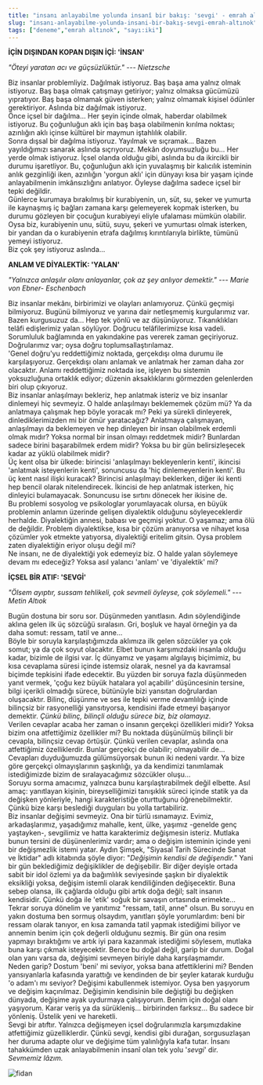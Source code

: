 ```yaml
---
title: "insanı anlayabilme yolunda insanî bir bakış: 'sevgi' - emrah altınok"
slug: "insanı-anlayabilme-yolunda-insani-bir-bakış-sevgi-emrah-altınok"
tags: ["deneme","emrah altınok", "sayı:iki"]
---
```


**İÇİN DIŞINDAN KOPAN DIŞIN İÇİ: 'İNSAN'**

*"Öteyi yaratan acı ve güçsüzlüktür." --- Nietzsche*

Biz insanlar problemliyiz. Dağılmak istiyoruz. Baş başa ama yalnız olmak
istiyoruz. Baş başa olmak çatışmayı getiriyor; yalnız olmaksa gücümüzü
yıpratıyor. Baş başa olmamak güven isterken; yalnız olmamak kişisel
ödünler gerektiriyor. Aslında biz dağılmak istiyoruz.  
Önce içsel bir dağılma... Her şeyin içinde olmak, haberdar olabilmek
istiyoruz. Bu çoğunluğun aklı için baş başa olabilmenin kırılma noktası;
azınlığın aklı içinse kültürel bir maymun iştahlılık olabilir.  
Sonra dışsal bir dağılma istiyoruz. Yayılmak ve sıçramak... Bazen
yayıldığımızı sanarak aslında sıçrıyoruz. Mekân doyumsuzluğu bu... Her
yerde olmak istiyoruz. İçsel olanda olduğu gibi, aslında bu da ikircikli
bir durumu işaretliyor. Bu, çoğunluğun aklı için yuvalaşmış bir
kalıcılık isteminin anlık gezginliği iken, azınlığın 'yorgun aklı' için
dünyayı kısa bir yaşam içinde anlayabilmenin imkânsızlığını anlatıyor.
Öyleyse dağılma sadece içsel bir tepki değildir.  
Günlerce kurumaya bırakılmış bir kurabiyenin, un, süt, su, şeker ve
yumurta ile kaynaşmış iç bağları zamana karşı gelemeyerek kopmak
isterken, bu durumu gözleyen bir çocuğun kurabiyeyi eliyle ufalaması
mümkün olabilir. Oysa biz, kurabiyenin unu, sütü, suyu, şekeri ve
yumurtası olmak isterken, bir yandan da o kurabiyenin etrafa dağılmış
kırıntılarıyla birlikte, tümünü yemeyi istiyoruz.  
Biz çok şey istiyoruz aslında...

**ANLAM VE DİYALEKTİK: 'YALAN'**

*"Yalnızca anlaşılır olanı anlayanlar, çok az şey anlıyor demektir." ---
Marie von Ebner- Eschenbach*

Biz insanlar mekânı, birbirimizi ve olayları anlamıyoruz. Çünkü geçmişi
bilmiyoruz. Bugünü bilmiyoruz ve yarına dair netleşmemiş kurgularımız
var. Bazen kurgusuzuz da... Hep tek yönlü ve az düşünüyoruz.
Tıkanıklıkları telâfi edişlerimiz yalan söylüyor. Doğrucu
telâfilerimizse kısa vadeli. Sorumluluk bağlamında en yakındakine pas
vererek zaman geçiriyoruz. Doğrularımız var; oysa doğru
toplumsallaştırılamaz.  
'Genel doğru'yu reddettiğimiz noktada, gerçekdışı olma durumu ile
karşılaşıyoruz. Gerçekdışı olanı anlamak ve anlatmak her zaman daha zor
olacaktır. Anlamı reddettiğimiz noktada ise, işleyen bu sistemin
yoksuzluğuna ortaklık ediyor; düzenin aksaklıklarını görmezden
gelenlerden biri olup çıkıyoruz.  
Biz insanlar anlaşılmayı bekleriz, hep anlatmak isteriz ve biz insanlar
dinlemeyi hiç sevmeyiz. O halde anlaşılmayı beklememek çözüm mü? Ya da
anlatmaya çalışmak hep böyle yoracak mı? Peki ya sürekli dinleyerek,
dinlediklerimizden mi bir ömür yaratacağız? Anlatmaya çalışmayan,
anlaşılmayı da beklemeyen ve hep dinleyen bir insan olabilmek erdemli
olmak mıdır? Yoksa normal bir insan olmayı reddetmek midir? Bunlardan
sadece birini başarabilmek erdem midir? Yoksa bu bir gün belirsizleşecek
kadar az yüklü olabilmek midir?  
Üç kent olsa bir ülkede: birincisi 'anlaşılmayı bekleyenlerin kenti',
ikincisi 'anlatmak isteyenlerin kenti', sonuncusu da 'hiç
dinlemeyenlerin kenti'. Bu üç kent nasıl ilişki kuracak? Birincisi
anlaşılmayı beklerken, diğer iki kenti hep bencil olarak nitelendirecek.
İkincisi de hep anlatmak isterken, hiç dinleyici bulamayacak. Sonuncusu
ise sırtını dönecek her ikisine de.  
Bu problemi sosyolog ve psikologlar yorumlayacak olursa, en büyük
problemin anlamın üzerinde gelişen diyalektik olduğunu söyleyeceklerdir
herhalde. Diyalektiğin annesi, babası ve geçmişi yoktur. O yaşamaz; ama
ölü de değildir. Problem diyalektikse, kısa bir çözüm aranıyorsa ve
nihayet kısa çözümler yok etmekte yatıyorsa, diyalektiği eritelim
gitsin. Oysa problem zaten diyalektiğin eriyor oluşu değil mi?  
Ne insanı, ne de diyalektiği yok edemeyiz biz. O halde yalan söylemeye
devam mı edeceğiz? Yoksa asıl yalancı 'anlam' ve 'diyalektik' mi?

**İÇSEL BİR ATIF: 'SEVGİ'**

*"Ölsem ayıptır, sussam tehlikeli, çok sevmeli öyleyse, çok söylemeli."
--- Metin Altıok*

Bugün dostuna bir soru sor. Düşünmeden yanıtlasın. Adın söylendiğinde
aklına gelen ilk üç sözcüğü sıralasın. Gri, boşluk ve hayal örneğin ya
da daha somut: ressam, tatil ve anne...  
Böyle bir soruyla karşılaştığımızda aklımıza ilk gelen sözcükler ya çok
somut; ya da çok soyut olacaktır. Elbet bunun karşımızdaki insanla
olduğu kadar, bizimle de ilgisi var. İç dünyamız ve yaşamı algılayış
biçimimiz, bu kısa cevaplama süresi içinde istemsiz olarak, nesnel ya da
kavramsal biçimde tepkisini ifade edecektir. Bu yüzden bir soruya fazla
düşünmeden yanıt vermek, 'çoğu kez büyük hatalara yol açabilir'
düşüncesinin tersine, bilgi içerikli olmadığı sürece, bütünüyle bizi
yansıtan doğrulardan oluşacaktır. Bilinç, düşünme ve ses ile tepki verme
devamlılığı içinde bilinçsiz bir rasyonelliği yansıtıyorsa, kendisini
ifade etmeyi başarıyor demektir. *Çünkü bilinç, bilinçli olduğu sürece
biz, biz olamayız.*  
Verilen cevaplar acaba her zaman o insanın gerçekçi özellikleri midir?
Yoksa bizim ona atfettiğimiz özellikler mi? Bu noktada düşünülmüş
bilinçli bir cevapla, bilinçsiz cevap örtüşür. Çünkü verilen cevaplar,
aslında ona atfettiğimiz özelliklerdir. Bunlar gerçekçi de olabilir;
olmayabilir de... Cevapları duyduğumuzda gülümsüyorsak bunun iki nedeni
vardır. Ya bize göre gerçekçi olmayışlarının şaşkınlığı, ya da kendimizi
tanımlamak istediğimizde bizim de sıralayacağımız sözcükler oluşu...  
Soruyu sorma amacımız, yalnızca bunu karşılaştırabilmek değil elbette.
Asıl amaç: yanıtlayan kişinin, bireyselliğimizi tanışıklık süreci içinde
statik ya da değişken yönleriyle, hangi karakteristiğe oturttuğunu
öğrenebilmektir. Çünkü bize karşı beslediği duyguları bu yolla
tartabiliriz.  
Biz insanlar değişimi sevmeyiz. Ona bir türlü ısınamayız. Evimiz,
arkadaşlarımız, yaşadığımız mahalle, kent, ülke, yaşımız -genelde genç
yaştayken-, sevgilimiz ve hatta karakterimiz değişmesin isteriz. Mutlaka
bunun tersini de düşünenlerimiz vardır; ama o değişim isteminin içinde
yeni bir değişmezlik istemi yatar. Aydın Şimşek, "Siyasal Tarih
Sürecinde Sanat ve İktidar" adlı kitabında şöyle diyor: "*Değişimin
kendisi de değişendir.*" Yani bir gün beklediğimiz değişiklikler de
değişebilir. Bir diğer deyişle ortada sabit bir idol özlemi ya da
bağımlılık seviyesinde şaşkın bir diyalektik eksikliği yoksa, değişim
istemli olarak kendiliğinden değişecektir. Buna sebep olansa, ilk
çağlarda olduğu gibi artık doğa değil; salt insanın kendisidir. Çünkü
doğa ile 'etik' soğuk bir savaşın ortasında erimekte...  
Tekrar soruya dönelim ve yanıtımız "ressam, tatil, anne" olsun. Bu
soruyu en yakın dostuma ben sormuş olsaydım, yanıtları şöyle
yorumlardım: beni bir ressam olarak tanıyor, en kısa zamanda tatil
yapmak istediğimi biliyor ve annemin benim için çok değerli olduğunu
sezmiş. Bir gün ona resim yapmayı bıraktığımı ve artık iyi para kazanmak
istediğimi söylesem, mutlaka buna karşı çıkmak isteyecektir. Bence bu
doğal değil, garip bir durum. Doğal olan yanı varsa da, değişimi
sevmeyen biriyle daha karşılaşmamdır.  
Neden garip? Dostum 'beni' mi seviyor, yoksa bana atfettiklerini mi?
Benden yansıyanlarla kafasında yarattığı ve kendinden de bir şeyler
katarak kurduğu 'o adam'ı mı seviyor? Değişimi kabullenmek istemiyor.
Oysa ben yaşıyorum ve değişim kaçınılmaz. Değişimin kendisinin bile
değiştiği bu değişken dünyada, değişime ayak uydurmaya çalışıyorum.
Benim için doğal olanı yaşıyorum. Karar veriş ya da sürükleniş...
birbirinden farksız... Bu sadece bir yönleniş. Üstelik yeni ve
hareketli.  
Sevgi bir atıftır. Yalnızca değişmeyen içsel doğrularımızla
karşımızdakine atfettiğimiz güzelliklerdir. Çünkü sevgi, kendisi gibi
durağan, sorgusuzlaşan her duruma adapte olur ve değişime tüm
yalınlığıyla kafa tutar. İnsanı tahakkümden uzak anlayabilmenin insanî
olan tek yolu '*sevgi*' dir.  
*Sevmemiz lâzım.*

![fidan](/img/ky02_29_zaferyalcinpinar.jpg)
